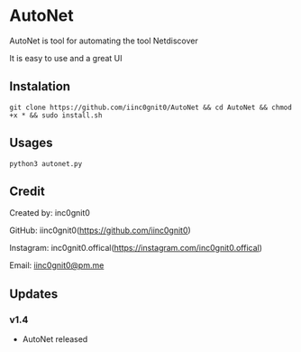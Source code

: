 # AutoNet

AutoNet is tool for automating the tool Netdiscover

It is easy to use and a great UI

## Instalation

`git clone https://github.com/iinc0gnit0/AutoNet && cd AutoNet && chmod +x * && sudo install.sh`

## Usages

`python3 autonet.py`

## Credit

Created by: inc0gnit0

GitHub: iinc0gnit0(https://github.com/iinc0gnit0)

Instagram: inc0gnit0.offical(https://instagram.com/inc0gnit0.offical)

Email: iinc0gnit0@pm.me

## Updates

### v1.4

- AutoNet released
